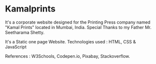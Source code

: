 # Kamalprints

It's a corporate website designed for the Printing Press company named "Kamal Prints" located in Mumbai, India.
Special Thanks to my Father Mr. Seetharama Shetty. 

It's a Static one page Website.
Technologies used : HTML, CSS & JavaScript

References : W3Schools, Codepen.io, Pixabay, Stackoverflow.
